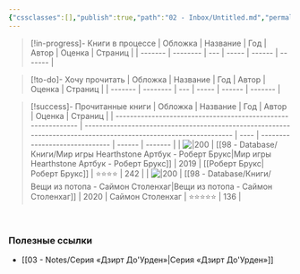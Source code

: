 ```yaml
---
{"cssclasses":[],"publish":true,"path":"02 - Inbox/Untitled.md","permalink":"/02-inbox/untitled/","PassFrontmatter":true}
---
```


>[!in-progress]- Книги в процессе
> | Обложка | Название | Год | Автор | Оценка | Страниц |
> | ------- | -------- | --- | ----- | ------ | ------- |
> 

>[!to-do]- Хочу прочитать
> | Обложка | Название | Год | Автор | Оценка | Страниц |
> | ------- | -------- | --- | ----- | ------ | ------- |
> 

>[!success]- Прочитанные книги
> | Обложка                                                       | Название                                                                                                          | Год  | Автор                          | Оценка | Страниц |
> | ------------------------------------------------------------- | ----------------------------------------------------------------------------------------------------------------- | ---- | ------------------------------ | ------ | ------- |
> | ![\|200](https://cv9.litres.ru/pub/c/cover_330/48503791.jpg)  | [[98 - Database/Книги/Мир игры Hearthstone Артбук - Роберт Брукс\|Мир игры Hearthstone Артбук - Роберт Брукс]] | 2019 | [[Роберт Брукс\|Роберт Брукс]] | ⭐⭐⭐⭐   | 242     |
> | ![\|200](https://cdn.litres.ru/pub/c/cover_415/63012231.webp) | [[98 - Database/Книги/Вещи из потопа - Саймон Столенхаг\|Вещи из потопа - Саймон Столенхаг]]                   | 2020 | Саймон Столенхаг               | ⭐⭐⭐⭐⭐  | 136     |
> 

<br>

### **Полезные ссылки**
- [[03 - Notes/Серия «Дзирт До'Урден»\|Серия «Дзирт До'Урден»]]

